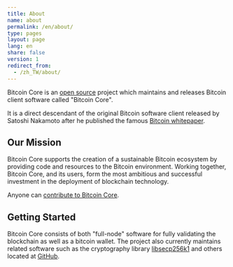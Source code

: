 ```yaml
---
title: About
name: about
permalink: /en/about/
type: pages
layout: page
lang: en
share: false
version: 1
redirect_from:
  - /zh_TW/about/
---
```

Bitcoin Core is an [open source](https://opensource.org/) project which maintains and releases Bitcoin client software called "Bitcoin Core".

It is a direct descendant of the original Bitcoin software client released by Satoshi Nakamoto after he published the famous [Bitcoin whitepaper](/bitcoin.pdf).

## Our Mission
Bitcoin Core supports the creation of a sustainable Bitcoin ecosystem by providing code and resources to the Bitcoin environment. Working together, Bitcoin Core, and its users, form the most ambitious and successful investment in the deployment of blockchain technology.

Anyone can [contribute to Bitcoin Core](/en/contribute/).

## Getting Started
Bitcoin Core consists of both "full-node" software for fully validating the blockchain as well as a bitcoin wallet. The project also currently maintains related software such as the cryptography library [libsecp256k1](https://github.com/bitcoin/secp256k1) and others located at [GitHub](https://github.com/bitcoin).

